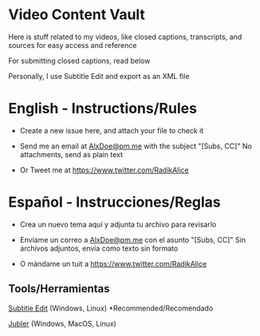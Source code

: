 # Video Content Vault
Here is stuff related to my videos, like closed captions, transcripts, and sources for easy access and reference

For submitting closed captions, read below

Personally, I use Subtitle Edit and export as an XML file


# English - Instructions/Rules

* Create a new issue here, and attach your file to check it

* Send me an email at AlxDoe@pm.me with the subject "[Subs, CC]" No attachments, send as plain text

* Or Tweet me at https://www.twitter.com/RadikAlice

# Español - Instrucciones/Reglas

* Crea un nuevo tema aquí y adjunta tu archivo para revisarlo

* Envíame un correo a AlxDoe@pm.me con el asunto "[Subs, CC]" Sin archivos adjuntos, envía como texto sin formato

* O mándame un tuit a https://www.twitter.com/RadikAlice

## Tools/Herramientas

[Subtitle Edit](https://www.nikse.dk/SubtitleEdit) (Windows, Linux)
*Recommended/Recomendado

[Jubler](https://www.jubler.org/) (Windows, MacOS, Linux)


